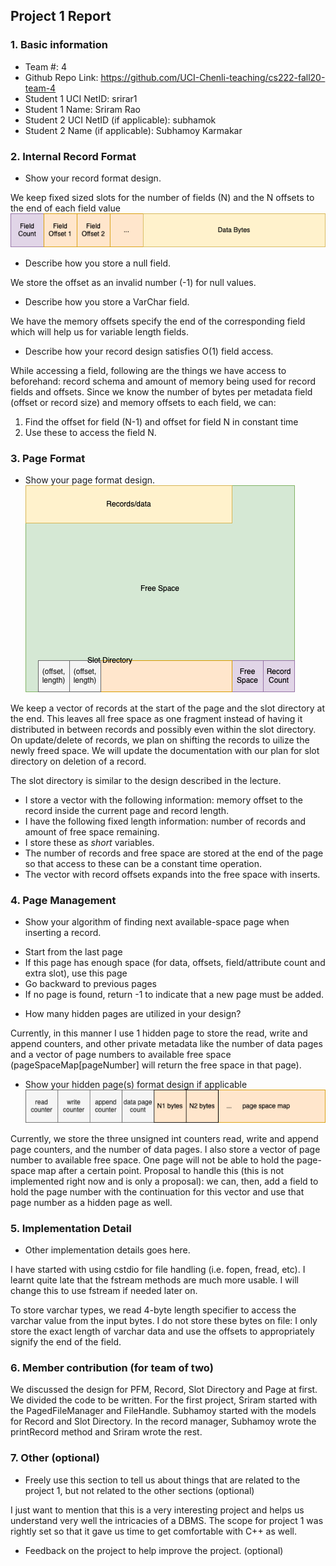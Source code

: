 ## Project 1 Report


### 1. Basic information
 - Team #: 4
 - Github Repo Link: https://github.com/UCI-Chenli-teaching/cs222-fall20-team-4
 - Student 1 UCI NetID: srirar1
 - Student 1 Name: Sriram Rao
 - Student 2 UCI NetID (if applicable): subhamok
 - Student 2 Name (if applicable): Subhamoy Karmakar


### 2. Internal Record Format
- Show your record format design.

We keep fixed sized slots for the number of fields (N) and the N offsets to the end of each field value  
![Record Structure](images/record_structure.png)

- Describe how you store a null field.

We store the offset as an invalid number (-1) for null values.

- Describe how you store a VarChar field.

We have the memory offsets specify the end of the corresponding field which will help us for variable length fields.

- Describe how your record design satisfies O(1) field access.

While accessing a field, following are the things we have access to beforehand: record schema and amount of memory being used for record fields and offsets.
Since we know the number of bytes per metadata field (offset or record size) and memory offsets to each field, we can:
1. Find the offset for field (N-1) and offset for field N in constant time
2. Use these to access the field N.


### 3. Page Format
- Show your page format design.
![Page Structure](images/page_and_slot.png)

 We keep a vector of records at the start of the page and the slot directory at the end.
 This leaves all free space as one fragment instead of having it distributed in between records and possibly even within the slot directory.
 On update/delete of records, we plan on shifting the records to uilize the newly freed space.
 We will update the documentation with our plan for slot directory on deletion of a record.

The slot directory is similar to the design described in the lecture.
* I store a vector with the following information: memory offset to the record inside the current page and record length.
* I have the following fixed length information: number of records and amount of free space remaining.
* I store these as _short_ variables.
* The number of records and free space are stored at the end of the page so that access to these can be a constant time operation.
* The vector with record offsets expands into the free space with inserts.


### 4. Page Management
- Show your algorithm of finding next available-space page when inserting a record.
* Start from the last page
* If this page has enough space (for data, offsets, field/attribute count and extra slot), use this page
* Go backward to previous pages
* If no page is found, return -1 to indicate that a new page must be added.

- How many hidden pages are utilized in your design?

Currently, in this manner I use 1 hidden page to store the read, write and append counters, and other private metadata like the number of data pages and a vector of page numbers to available free space (pageSpaceMap\[pageNumber\] will return the free space in that page).

- Show your hidden page(s) format design if applicable
![Page Structure](images/hidden_page.png)

Currently, we store the three unsigned int counters read, write and append page counters, and the number of data pages.
I also store a vector of page number to available free space. 
One page will not be able to hold the page-space map after a certain point.
Proposal to handle this (this is not implemented right now and is only a proposal): we can, then, add a field to hold the page number with the continuation for this vector and use that page number as a hidden page as well. 


### 5. Implementation Detail
- Other implementation details goes here.

I have started with using cstdio for file handling (i.e. fopen, fread, etc). I learnt quite late that the fstream methods are much more usable. I will change this to use fstream if needed later on.

To store varchar types, we read 4-byte length specifier to access the varchar value from the input bytes. I do not store these bytes on file: I only store the exact length of varchar data and use the offsets to appropriately signify the end of the field.



### 6. Member contribution (for team of two)
We discussed the design for PFM, Record, Slot Directory and Page at first.
We divided the code to be written. For the first project, Sriram started with the PagedFileManager and FileHandle. Subhamoy started with the models for Record and Slot Directory. In the record manager, Subhamoy wrote the printRecord method and Sriram wrote the rest.


### 7. Other (optional)
- Freely use this section to tell us about things that are related to the project 1, but not related to the other sections (optional)

I just want to mention that this is a very interesting project and helps us understand very well the intricacies of a DBMS. 
The scope for project 1 was rightly set so that it gave us time to get comfortable with C++ as well.

- Feedback on the project to help improve the project. (optional)
